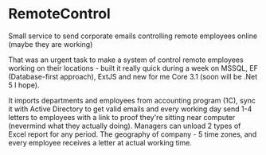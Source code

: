 # RemoteControl
Small service to send corporate emails controlling remote employees online (maybe they are working)

That was an urgent task to make a system of control remote employees working on their locations - built it really quick during a week on MSSQL, EF (Database-first approach), ExtJS and new for me Core 3.1 (soon will be .Net 5 I hope).

It imports departments and employees from accounting program (1C), sync it with Active Directory to get valid emails and every working day send 1-4 letters to employees with a link to proof they're sitting near computer (nevermind what they actually doing). Managers can unload 2 types of Excel report for any period. The geography of company - 5 time zones, and every employee receives a letter at actual working time.
